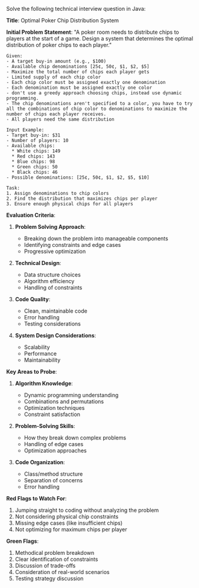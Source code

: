 Solve the following technical interview question in Java:

**Title**: Optimal Poker Chip Distribution System

**Initial Problem Statement**:
"A poker room needs to distribute chips to players 
at the start of a game. Design a system that determines 
the optimal distribution of poker chips to each player."

```
Given:
- A target buy-in amount (e.g., $100)
- Available chip denominations [25¢, 50¢, $1, $2, $5]
- Maximize the total number of chips each player gets
- Limited supply of each chip color
- Each chip color must be assigned exactly one denomination
- Each denomination must be assigned exactly one color
- don't use a greedy approach choosing chips, instead use dynamic programming.
- The chip denominations aren't specified to a color, you have to try all the combinations of chip color to denominations to maximize the number of chips each player receives.
- All players need the same distribution

Input Example:
- Target buy-in: $31
- Number of players: 10
- Available chips:
  * White chips: 149
  * Red chips: 143
  * Blue chips: 98
  * Green chips: 50
  * Black chips: 46
- Possible denominations: [25¢, 50¢, $1, $2, $5, $10]

Task: 
1. Assign denominations to chip colors
2. Find the distribution that maximizes chips per player
3. Ensure enough physical chips for all players
```


**Evaluation Criteria**:

1. **Problem Solving Approach**:
    - Breaking down the problem into manageable components
    - Identifying constraints and edge cases
    - Progressive optimization

2. **Technical Design**:
    - Data structure choices
    - Algorithm efficiency
    - Handling of constraints

3. **Code Quality**:
    - Clean, maintainable code
    - Error handling
    - Testing considerations

4. **System Design Considerations**:
    - Scalability
    - Performance
    - Maintainability

**Key Areas to Probe**:

1. **Algorithm Knowledge**:
    - Dynamic programming understanding
    - Combinations and permutations
    - Optimization techniques
    - Constraint satisfaction

2. **Problem-Solving Skills**:
    - How they break down complex problems
    - Handling of edge cases
    - Optimization approaches

3. **Code Organization**:
    - Class/method structure
    - Separation of concerns
    - Error handling

**Red Flags to Watch For**:
1. Jumping straight to coding without analyzing the problem
2. Not considering physical chip constraints
3. Missing edge cases (like insufficient chips)
4. Not optimizing for maximum chips per player

**Green Flags**:
1. Methodical problem breakdown
2. Clear identification of constraints
3. Discussion of trade-offs
4. Consideration of real-world scenarios
5. Testing strategy discussion

